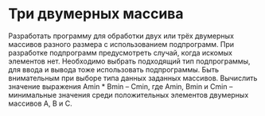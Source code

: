 # Три двумерных массива
Разработать программу для обработки двух или трёх двумерных массивов разного размера с использованием подпрограмм. При разработке подпрограмм предусмотреть случай, когда искомых элементов нет. Необходимо выбрать подходящий тип подпрограммы, для ввода и вывода тоже использовать подпрограммы. Быть внимательным при выборе типа данных заданных массивов. Вычислить значение выражения Amin * Bmin – Cmin, где Amin, Bmin и Cmin –минимальные значения среди положительных элементов двумерных массивов A, B и C.
